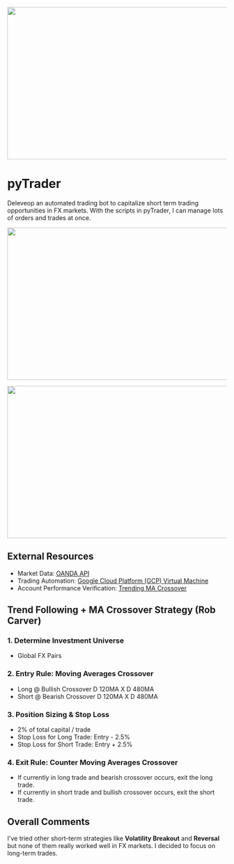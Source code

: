 <p align="center">
  <img width="800" height="350" src="https://user-images.githubusercontent.com/41933169/139356204-1253068f-b11c-4507-a921-6e77112b7a55.png">
</p>

# pyTrader

Deleveop an automated trading bot to capitalize short term trading opportunities in FX markets. With the scripts in pyTrader, I can manage lots of orders and trades at once.

<p align="center">
  <img width="800" height="350" src="https://user-images.githubusercontent.com/41933169/140251156-0dadf0d7-ff8d-4a40-a598-95bb8ecc9c1d.png">
</p>

<p align="center">
  <img width="800" height="350" src="https://user-images.githubusercontent.com/41933169/140251232-6cec6486-fc71-4225-982c-c000e0a8c981.png">
</p>

## External Resources

- Market Data: [OANDA API](https://developer.oanda.com/)
- Trading Automation: [Google Cloud Platform (GCP) Virtual Machine](https://cloud.google.com/)
- Account Performance Verification: [Trending MA Crossover](https://www.myfxbook.com/members/EddieShin/trending-ma-crossover/9170659)

## Trend Following + MA Crossover Strategy (Rob Carver)

### 1. Determine Investment Universe

- Global FX Pairs

### 2. Entry Rule: Moving Averages Crossover

- Long @ Bullish Crossover D 120MA X D 480MA
- Short @ Bearish Crossover D 120MA X D 480MA

### 3. Position Sizing & Stop Loss

- 2% of total capital / trade
- Stop Loss for Long Trade: Entry - 2.5%
- Stop Loss for Short Trade: Entry + 2.5% 

### 4. Exit Rule: Counter Moving Averages Crossover

- If currently in long trade and bearish crossover occurs, exit the long trade.
- If currently in short trade and bullish crossover occurs, exit the short trade.

## Overall Comments

I've tried other short-term strategies like **Volatility Breakout** and **Reversal** but none of them really worked well in FX markets. I decided to focus on long-term trades.

<!-- ## Monthly Support/Resistance Reversal Strategy

### 1. Determine Investment Universe

- Global FX Pairs

### 2. Entry Rule

- Determine monthly lows and highs.
- Place two types of orders at the same time: limit order for reversal and stop order for breakout

### 3. Position Sizing

- 0.01% per trade

### 4. Stop Loss for Risk Management

- Entry +/- Average True Range (ATR)
- Close at the end of day (24 hours time cut)



In addition to technical components of the strategy, it also utilizies time-series data prediction model called **Prophet** developed by Facebook. Prophet is a procedure for forecasting time series data based on an additive model where non-linear trends are fit with yearly, weekly, and daily seasonality, plus holiday effects. You can learn more about this [here](https://facebook.github.io/prophet/). -->
